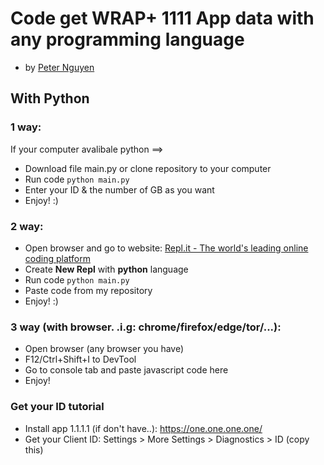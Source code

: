 # Code get WRAP+ 1111 App data with any programming language
- by [Peter Nguyen](https://www.google.com/search?q=caocuong2404)
## With Python

### 1 way:
If your computer avalibale python ==>
- Download file main.py or clone repository to your computer
- Run code ```python main.py```
- Enter your ID & the number of GB as you want
- Enjoy! :)

### 2 way:
- Open browser and go to website: [Repl.it - The world's leading online coding platform](https://repl.it/)
- Create **New Repl** with **python** language 
- Run code ```python main.py```
- Paste code from my repository
- Enjoy! :)

### 3 way (with browser. .i.g: chrome/firefox/edge/tor/...):
- Open browser (any browser you have)
- F12/Ctrl+Shift+I to DevTool
- Go to console tab and paste javascript code here
- Enjoy!

### Get your ID tutorial

- Install app 1.1.1.1 (if don't have..): https://one.one.one.one/
- Get your Client ID: Settings > More Settings > Diagnostics > ID (copy this)
